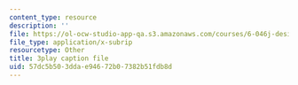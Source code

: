 ```yaml
---
content_type: resource
description: ''
file: https://ol-ocw-studio-app-qa.s3.amazonaws.com/courses/6-046j-design-and-analysis-of-algorithms-spring-2015/57dc5b503ddae94672b07382b51fdb8d_1409658.srt
file_type: application/x-subrip
resourcetype: Other
title: 3play caption file
uid: 57dc5b50-3dda-e946-72b0-7382b51fdb8d
---
```

